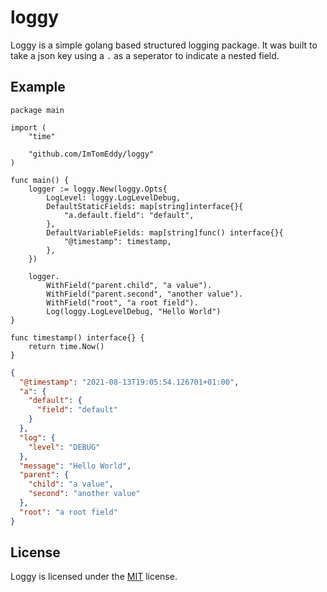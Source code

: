 # loggy
Loggy is a simple golang based structured logging package. It was built to take 
a json key using a `.` as a seperator to indicate a nested field.

## Example

```golang
package main

import (
	"time"

	"github.com/ImTomEddy/loggy"
)

func main() {
	logger := loggy.New(loggy.Opts{
		LogLevel: loggy.LogLevelDebug,
		DefaultStaticFields: map[string]interface{}{
			"a.default.field": "default",
		},
		DefaultVariableFields: map[string]func() interface{}{
			"@timestamp": timestamp,
		},
	})

	logger.
		WithField("parent.child", "a value").
		WithField("parent.second", "another value").
		WithField("root", "a root field").
		Log(loggy.LogLevelDebug, "Hello World")
}

func timestamp() interface{} {
	return time.Now()
}
```

```json
{
  "@timestamp": "2021-08-13T19:05:54.126701+01:00",
  "a": {
    "default": {
      "field": "default"
    }
  },
  "log": {
    "level": "DEBUG"
  },
  "message": "Hello World",
  "parent": {
    "child": "a value",
    "second": "another value"
  },
  "root": "a root field"
}
```

## License
Loggy is licensed under the [MIT](LICENSE) license.